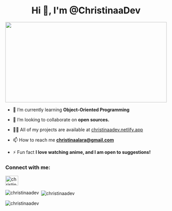 <h1 align="center">Hi 👋, I'm @ChristinaaDev</h1>
<img src="https://github.com/ChristinaaDev/ChristinaaDev/blob/main/Hi%20%F0%9F%91%8B%2C%20I'm%20%40ChristinaaDev.gif" width="100%" height="250"/>


- 🌱 I’m currently learning **Object-Oriented Programming**

- 👯 I’m looking to collaborate on **open sources.**

- 👨‍💻 All of my projects are available at [christinaadev.netlify.app](christinaadev.netlify.app)

- 📫 How to reach me **christinaalara@gmail.com**

- ⚡ Fun fact **I love watching anime, and I am open to suggestions!**

<h3 align="left">Connect with me:</h3>
<p align="left">
<a href="https://twitter.com/christinaadev" target="blank"><img align="center" src="https://raw.githubusercontent.com/rahuldkjain/github-profile-readme-generator/master/src/images/icons/Social/twitter.svg" alt="christinaadev" height="30" width="40" /></a>
</p>

<p><img align="left" src="https://github-readme-stats.vercel.app/api/top-langs?username=christinaadev&show_icons=true&locale=en&layout=compact" alt="christinaadev" /></p>

<p>&nbsp;<img align="center" src="https://github-readme-stats.vercel.app/api?username=christinaadev&show_icons=true&locale=en" alt="christinaadev" /></p>

<p><img align="center" src="https://github-readme-streak-stats.herokuapp.com/?user=christinaadev&" alt="christinaadev" /></p>
